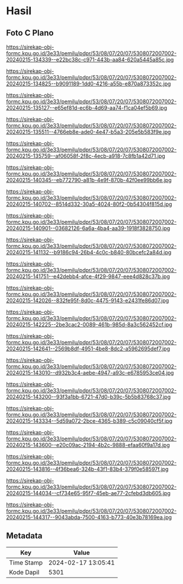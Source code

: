 # Hasil

## Foto C Plano

https://sirekap-obj-formc.kpu.go.id/3e33/pemilu/pdpr/53/08/07/20/07/5308072007002-20240215-134339--e22bc38c-c971-443b-aa84-620a5445a85c.jpg

https://sirekap-obj-formc.kpu.go.id/3e33/pemilu/pdpr/53/08/07/20/07/5308072007002-20240215-134825--b9091189-1dd0-4216-a55b-e870a873352c.jpg

https://sirekap-obj-formc.kpu.go.id/3e33/pemilu/pdpr/53/08/07/20/07/5308072007002-20240215-135127--e65ef81d-ec6b-4d69-aa74-f1ca04ef5b69.jpg

https://sirekap-obj-formc.kpu.go.id/3e33/pemilu/pdpr/53/08/07/20/07/5308072007002-20240215-135511--4766eb8e-ade0-4e47-b5a3-205e5b583f9e.jpg

https://sirekap-obj-formc.kpu.go.id/3e33/pemilu/pdpr/53/08/07/20/07/5308072007002-20240215-135759--af06058f-2f8c-4ecb-a918-7c8fb1a42d71.jpg

https://sirekap-obj-formc.kpu.go.id/3e33/pemilu/pdpr/53/08/07/20/07/5308072007002-20240215-140345--eb772790-a81b-4e9f-870b-42f0ee99bb6e.jpg

https://sirekap-obj-formc.kpu.go.id/3e33/pemilu/pdpr/53/08/07/20/07/5308072007002-20240215-140702--8514d332-30a5-4024-80f2-0b54304f815d.jpg

https://sirekap-obj-formc.kpu.go.id/3e33/pemilu/pdpr/53/08/07/20/07/5308072007002-20240215-140901--03682126-6a6a-4ba4-aa39-1918f3828750.jpg

https://sirekap-obj-formc.kpu.go.id/3e33/pemilu/pdpr/53/08/07/20/07/5308072007002-20240215-141132--b9186c94-26b4-4c0c-b840-80bcefc2a84d.jpg

https://sirekap-obj-formc.kpu.go.id/3e33/pemilu/pdpr/53/08/07/20/07/5308072007002-20240215-141751--e42debb4-afce-4f29-9847-eee4d828c37b.jpg

https://sirekap-obj-formc.kpu.go.id/3e33/pemilu/pdpr/53/08/07/20/07/5308072007002-20240215-142026--832fe95f-8d0c-4475-9143-e2431fe86d07.jpg

https://sirekap-obj-formc.kpu.go.id/3e33/pemilu/pdpr/53/08/07/20/07/5308072007002-20240215-142225--2be3cac2-0089-461b-985d-8a3c562452cf.jpg

https://sirekap-obj-formc.kpu.go.id/3e33/pemilu/pdpr/53/08/07/20/07/5308072007002-20240215-142641--2569b8df-4951-4be8-8dc2-a5962695def7.jpg

https://sirekap-obj-formc.kpu.go.id/3e33/pemilu/pdpr/53/08/07/20/07/5308072007002-20240215-143010--d932b3c4-aebe-4947-a93c-e6785953ce04.jpg

https://sirekap-obj-formc.kpu.go.id/3e33/pemilu/pdpr/53/08/07/20/07/5308072007002-20240215-143200--93f3a1bb-6721-47d0-b39c-5b5b83768c37.jpg

https://sirekap-obj-formc.kpu.go.id/3e33/pemilu/pdpr/53/08/07/20/07/5308072007002-20240215-143334--5d59a072-2bce-4365-b389-c5c09040cf5f.jpg

https://sirekap-obj-formc.kpu.go.id/3e33/pemilu/pdpr/53/08/07/20/07/5308072007002-20240215-143600--e20c09ac-2194-4b2c-9888-efaa60f9a17d.jpg

https://sirekap-obj-formc.kpu.go.id/3e33/pemilu/pdpr/53/08/07/20/07/5308072007002-20240215-143816--4f36bea6-324b-43f1-83b4-379f0e58597f.jpg

https://sirekap-obj-formc.kpu.go.id/3e33/pemilu/pdpr/53/08/07/20/07/5308072007002-20240215-144034--cf734e65-95f7-45eb-ae77-2cfebd3db605.jpg

https://sirekap-obj-formc.kpu.go.id/3e33/pemilu/pdpr/53/08/07/20/07/5308072007002-20240215-144317--9043abda-7500-4163-b773-40e3b78169ea.jpg


## Metadata

| Key        | Value               |
| ---------- | ------------------- |
| Time Stamp | 2024-02-17 13:05:41 |
| Kode Dapil | 5301                |



